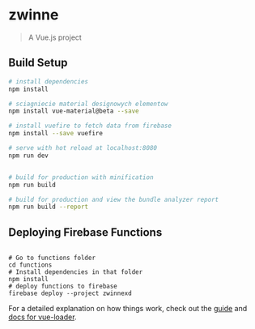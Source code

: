 # zwinne

> A Vue.js project

## Build Setup

``` bash
# install dependencies
npm install

# sciagniecie material designowych elementow
npm install vue-material@beta --save

# install vuefire to fetch data from firebase
npm install --save vuefire

# serve with hot reload at localhost:8080
npm run dev


# build for production with minification
npm run build

# build for production and view the bundle analyzer report
npm run build --report
```

## Deploying Firebase Functions
```

# Go to functions folder
cd functions
# Install dependencies in that folder
npm install
# deploy functions to firebase
firebase deploy --project zwinnexd

```

For a detailed explanation on how things work, check out the [guide](http://vuejs-templates.github.io/webpack/) and [docs for vue-loader](http://vuejs.github.io/vue-loader).
